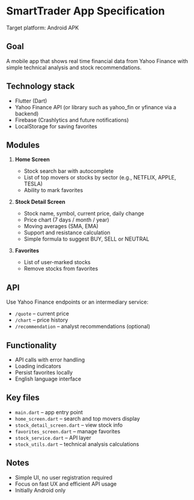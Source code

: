 SmartTrader App Specification
===========================

Target platform: Android APK

## Goal
A mobile app that shows real time financial data from Yahoo Finance with simple technical analysis and stock recommendations.

## Technology stack
- Flutter (Dart)
- Yahoo Finance API (or library such as yahoo_fin or yfinance via a backend)
- Firebase (Crashlytics and future notifications)
- LocalStorage for saving favorites

## Modules
1. **Home Screen**
   - Stock search bar with autocomplete
   - List of top movers or stocks by sector (e.g., NETFLIX, APPLE, TESLA)
   - Ability to mark favorites

2. **Stock Detail Screen**
   - Stock name, symbol, current price, daily change
   - Price chart (7 days / month / year)
   - Moving averages (SMA, EMA)
   - Support and resistance calculation
   - Simple formula to suggest BUY, SELL or NEUTRAL

3. **Favorites**
   - List of user-marked stocks
   - Remove stocks from favorites

## API
Use Yahoo Finance endpoints or an intermediary service:
- `/quote` – current price
- `/chart` – price history
- `/recommendation` – analyst recommendations (optional)

## Functionality
- API calls with error handling
- Loading indicators
- Persist favorites locally
- English language interface

## Key files
- `main.dart` – app entry point
- `home_screen.dart` – search and top movers display
- `stock_detail_screen.dart` – view stock info
- `favorites_screen.dart` – manage favorites
- `stock_service.dart` – API layer
- `stock_utils.dart` – technical analysis calculations

## Notes
- Simple UI, no user registration required
- Focus on fast UX and efficient API usage
- Initially Android only

